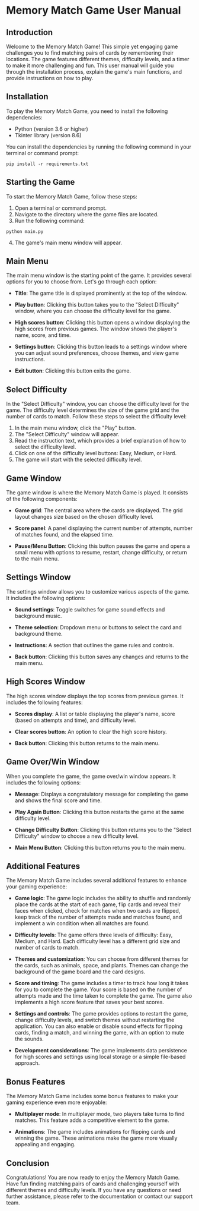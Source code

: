 # Memory Match Game User Manual

## Introduction

Welcome to the Memory Match Game! This simple yet engaging game challenges you to find matching pairs of cards by remembering their locations. The game features different themes, difficulty levels, and a timer to make it more challenging and fun. This user manual will guide you through the installation process, explain the game's main functions, and provide instructions on how to play.

## Installation

To play the Memory Match Game, you need to install the following dependencies:

- Python (version 3.6 or higher)
- Tkinter library (version 8.6)

You can install the dependencies by running the following command in your terminal or command prompt:

```
pip install -r requirements.txt
```

## Starting the Game

To start the Memory Match Game, follow these steps:

1. Open a terminal or command prompt.
2. Navigate to the directory where the game files are located.
3. Run the following command:

```
python main.py
```

4. The game's main menu window will appear.

## Main Menu

The main menu window is the starting point of the game. It provides several options for you to choose from. Let's go through each option:

- **Title**: The game title is displayed prominently at the top of the window.

- **Play button**: Clicking this button takes you to the "Select Difficulty" window, where you can choose the difficulty level for the game.

- **High scores button**: Clicking this button opens a window displaying the high scores from previous games. The window shows the player's name, score, and time.

- **Settings button**: Clicking this button leads to a settings window where you can adjust sound preferences, choose themes, and view game instructions.

- **Exit button**: Clicking this button exits the game.

## Select Difficulty

In the "Select Difficulty" window, you can choose the difficulty level for the game. The difficulty level determines the size of the game grid and the number of cards to match. Follow these steps to select the difficulty level:

1. In the main menu window, click the "Play" button.
2. The "Select Difficulty" window will appear.
3. Read the instruction text, which provides a brief explanation of how to select the difficulty level.
4. Click on one of the difficulty level buttons: Easy, Medium, or Hard.
5. The game will start with the selected difficulty level.

## Game Window

The game window is where the Memory Match Game is played. It consists of the following components:

- **Game grid**: The central area where the cards are displayed. The grid layout changes size based on the chosen difficulty level.

- **Score panel**: A panel displaying the current number of attempts, number of matches found, and the elapsed time.

- **Pause/Menu Button**: Clicking this button pauses the game and opens a small menu with options to resume, restart, change difficulty, or return to the main menu.

## Settings Window

The settings window allows you to customize various aspects of the game. It includes the following options:

- **Sound settings**: Toggle switches for game sound effects and background music.

- **Theme selection**: Dropdown menu or buttons to select the card and background theme.

- **Instructions**: A section that outlines the game rules and controls.

- **Back button**: Clicking this button saves any changes and returns to the main menu.

## High Scores Window

The high scores window displays the top scores from previous games. It includes the following features:

- **Scores display**: A list or table displaying the player's name, score (based on attempts and time), and difficulty level.

- **Clear scores button**: An option to clear the high score history.

- **Back button**: Clicking this button returns to the main menu.

## Game Over/Win Window

When you complete the game, the game over/win window appears. It includes the following options:

- **Message**: Displays a congratulatory message for completing the game and shows the final score and time.

- **Play Again Button**: Clicking this button restarts the game at the same difficulty level.

- **Change Difficulty Button**: Clicking this button returns you to the "Select Difficulty" window to choose a new difficulty level.

- **Main Menu Button**: Clicking this button returns you to the main menu.

## Additional Features

The Memory Match Game includes several additional features to enhance your gaming experience:

- **Game logic**: The game logic includes the ability to shuffle and randomly place the cards at the start of each game, flip cards and reveal their faces when clicked, check for matches when two cards are flipped, keep track of the number of attempts made and matches found, and implement a win condition when all matches are found.

- **Difficulty levels**: The game offers three levels of difficulty: Easy, Medium, and Hard. Each difficulty level has a different grid size and number of cards to match.

- **Themes and customization**: You can choose from different themes for the cards, such as animals, space, and plants. Themes can change the background of the game board and the card designs.

- **Score and timing**: The game includes a timer to track how long it takes for you to complete the game. Your score is based on the number of attempts made and the time taken to complete the game. The game also implements a high score feature that saves your best scores.

- **Settings and controls**: The game provides options to restart the game, change difficulty levels, and switch themes without restarting the application. You can also enable or disable sound effects for flipping cards, finding a match, and winning the game, with an option to mute the sounds.

- **Development considerations**: The game implements data persistence for high scores and settings using local storage or a simple file-based approach.

## Bonus Features

The Memory Match Game includes some bonus features to make your gaming experience even more enjoyable:

- **Multiplayer mode**: In multiplayer mode, two players take turns to find matches. This feature adds a competitive element to the game.

- **Animations**: The game includes animations for flipping cards and winning the game. These animations make the game more visually appealing and engaging.

## Conclusion

Congratulations! You are now ready to enjoy the Memory Match Game. Have fun finding matching pairs of cards and challenging yourself with different themes and difficulty levels. If you have any questions or need further assistance, please refer to the documentation or contact our support team.

```